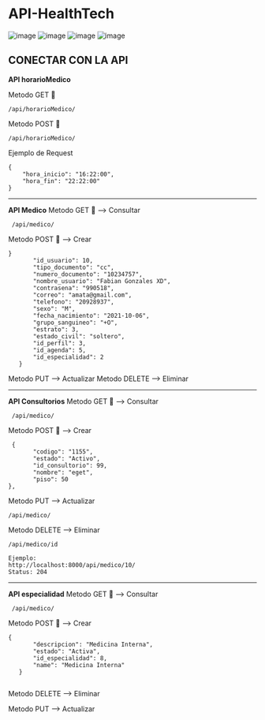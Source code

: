 
# API-HealthTech

![image](https://img.shields.io/github/downloads/TcNobo/TcNo-Acc-Switcher/total?color=%23AEEA7A&label=Django&logo=Django&logoColor=%23AEEA7A&style=for-the-badge)
![image](https://img.shields.io/badge/Git-F05032?style=for-the-badge&logo=git&logoColor=white)
![image](https://img.shields.io/badge/GitHub-100000?style=for-the-badge&logo=github&logoColor=white)
![image](https://img.shields.io/badge/Visual_Studio_Code-0078D4?style=for-the-badge&logo=visual%20studio%20code&logoColor=white)

## CONECTAR CON LA API

 **API horarioMedico**

 Metodo GET 🎈
 ```
 /api/horarioMedico/
 ```

 Metodo POST 📃

 ```
 /api/horarioMedico/
 ```
 Ejemplo de Request
 ```
 {
     "hora_inicio": "16:22:00",
     "hora_fin": "22:22:00"
 } 
 ```
 -----------------------------------------------------
 **API Medico**
 Metodo GET 🎈 --> Consultar
 ```
  /api/medico/
 ```
 Metodo POST 📃 --> Crear
 ```
 }
        "id_usuario": 10,
        "tipo_documento": "cc",
        "numero_documento": "10234757",
        "nombre_usuario": "Fabian Gonzales XD",
        "contrasena": "990518",
        "correo": "amata@gmail.com",
        "telefono": "20928937",
        "sexo": "M",
        "fecha_nacimiento": "2021-10-06",
        "grupo_sanguineo": "+O",
        "estrato": 3,
        "estado_civil": "soltero",
        "id_perfil": 3,
        "id_agenda": 5,
        "id_especialidad": 2
    }
  ```
Metodo  PUT    --> Actualizar
Metodo DELETE  --> Eliminar
 
 
 -----------------------------------------------------
**API Consultorios**
 Metodo GET 🎈 --> Consultar
 ```
  /api/medico/
 ```
 Metodo POST 📃 --> Crear
 ```
  {
        "codigo": "1155",
        "estado": "Activo",
        "id_consultorio": 99,
        "nombre": "eget",
        "piso": 50
},
  ```

 Metodo  PUT    --> Actualizar
 ```
 /api/medico/
 ```
 Metodo DELETE  --> Eliminar
 ```
/api/medico/id

Ejemplo:
http://localhost:8000/api/medico/10/
Status: 204
```
 -----------------------------------------------------
**API especialidad**
 Metodo GET 🎈 --> Consultar
 ```
  /api/medico/
 ```
 Metodo POST 📃 --> Crear
 ```
{
        "descripcion": "Medicina Interna",
        "estado": "Activa",
        "id_especialidad": 8,
        "name": "Medicina Interna"
    }


  ```
Metodo DELETE  --> Eliminar

Metodo  PUT    --> Actualizar
